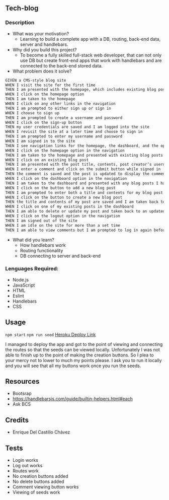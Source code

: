 ## Tech-blog

### Description
- What was your motivation?
  - Learning to build a complete app with a DB, routing, back-end data, server and handlebars.
- Why did you build this project?  
  - To become a fully skilled full-stack web developer, that can not only use DB but create front-end apps that work with handlebars and are connected to the back-end stored data.
- What problem does it solve?
```md
GIVEN a CMS-style blog site
WHEN I visit the site for the first time
THEN I am presented with the homepage, which includes existing blog posts if any have been posted; navigation links for the homepage and the dashboard; and the option to log in
WHEN I click on the homepage option
THEN I am taken to the homepage
WHEN I click on any other links in the navigation
THEN I am prompted to either sign up or sign in
WHEN I choose to sign up
THEN I am prompted to create a username and password
WHEN I click on the sign-up button
THEN my user credentials are saved and I am logged into the site
WHEN I revisit the site at a later time and choose to sign in
THEN I am prompted to enter my username and password
WHEN I am signed in to the site
THEN I see navigation links for the homepage, the dashboard, and the option to log out
WHEN I click on the homepage option in the navigation
THEN I am taken to the homepage and presented with existing blog posts that include the post title and the date created
WHEN I click on an existing blog post
THEN I am presented with the post title, contents, post creator’s username, and date created for that post and have the option to leave a comment
WHEN I enter a comment and click on the submit button while signed in
THEN the comment is saved and the post is updated to display the comment, the comment creator’s username, and the date created
WHEN I click on the dashboard option in the navigation
THEN I am taken to the dashboard and presented with any blog posts I have already created and the option to add a new blog post
WHEN I click on the button to add a new blog post
THEN I am prompted to enter both a title and contents for my blog post
WHEN I click on the button to create a new blog post
THEN the title and contents of my post are saved and I am taken back to an updated dashboard with my new blog post
WHEN I click on one of my existing posts in the dashboard
THEN I am able to delete or update my post and taken back to an updated dashboard
WHEN I click on the logout option in the navigation
THEN I am signed out of the site
WHEN I am idle on the site for more than a set time
THEN I am able to view comments but I am prompted to log in again before I can add, update, or delete comments
```
- What did you learn?
  - How handlebars work
  - Routing functionality
  - DB connecting to server and back-end

### Lenguages Required:
- Node.js
- JavaScript
- HTML
- Eslint
- Handlebars
- CSS

## Usage
`npm start`
`npm run seed`
[Heroku Deploy Link](https://secret-stream-00472.herokuapp.com/)

I managed to deploy the app and got to the point of viewing and connecting the routes so that the seeds can be viewed locally. 
Unfortunately I was not able to finish up to the point of making the creation buttons. So I plea to your mercy not to lower to much my points please.
I ask you to run it locally and you will see that all my buttons work once you run the seeds.

## Resources
- Bootsrap
- https://handlebarsjs.com/guide/builtin-helpers.html#each
- Ask BCS


## Credits
- Enrique Del Castillo Chávez

## Tests
- Login works
- Log out works
- Routes work
- No creation buttons added
- No delete buttons added
- Comment viewing button works
- Viewing of seeds work
